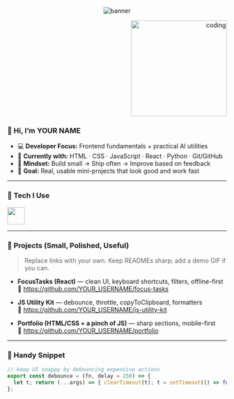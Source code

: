 <!-- ⚡ Senior-Style Developer Profile • Clean • Professional • Subtle GIF -->

<!-- Top banner (subtle gradient, no cheesy look) -->
<p align="center">
  <img src="https://capsule-render.vercel.app/api?type=rect&color=0:0F2027,50:203A43,100:2C5364&height=90&section=header&text=AI%20×%20Web%20Developer&fontColor=E6EEF5&fontSize=26&fontAlign=50" alt="banner"/>
</p>

<!-- One tasteful coding GIF aligned right -->
<p align="right">
  <img src="https://media.giphy.com/media/v1.Y2lkPTc5MGI3NjExNnV2dG92aW1mZzJmNzZqM3UxcjV2eGZucHh3YzJodmF5eHhvM2t0ZCZlcD12MV9naWZzX3NlYXJjaCZjdD1n/13HgwGsXF0aiGY/giphy.gif" width="220" alt="coding" />
</p>

<h3 align="left">👋 Hi, I’m <strong>YOUR NAME</strong></h3>

- 💻 **Developer Focus:** Frontend fundamentals + practical AI utilities  
- 🧠 **Currently with:** HTML · CSS · JavaScript · React · Python · Git/GitHub  
- 🚢 **Mindset:** Build small → Ship often → Improve based on feedback  
- 🎯 **Goal:** Real, usable mini-projects that look good and work fast

---

### 🧰 Tech I Use
<p>
  <img src="https://skillicons.dev/icons?i=html,css,js,react,python,git,github&perline=10" height="40" />
  <!-- Uncomment when ready -->
  <!-- <img src="https://skillicons.dev/icons?i=next,tailwind,nodejs,vscode,postman" height="40" /> -->
</p>

---

### 🚀 Projects (Small, Polished, Useful)
> Replace links with your own. Keep READMEs sharp; add a demo GIF if you can.

- **FocusTasks (React)** — clean UI, keyboard shortcuts, filters, offline-first  
  🔗 https://github.com/YOUR_USERNAME/focus-tasks

- **JS Utility Kit** — debounce, throttle, copyToClipboard, formatters  
  🔗 https://github.com/YOUR_USERNAME/js-utility-kit

- **Portfolio (HTML/CSS + a pinch of JS)** — sharp sections, mobile-first  
  🔗 https://github.com/YOUR_USERNAME/portfolio

---

### 🧩 Handy Snippet
```js
// keep UI snappy by debouncing expensive actions
export const debounce = (fn, delay = 250) => {
  let t; return (...args) => { clearTimeout(t); t = setTimeout(() => fn(...args), delay); };
};
